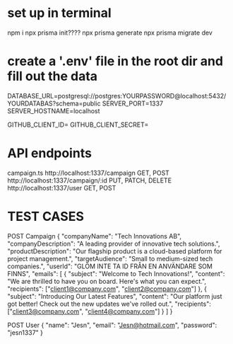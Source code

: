 # set up in terminal
npm i
npx prisma init????
npx prisma generate
npx prisma migrate dev

# create a '.env' file in the root dir and fill out the data
DATABASE_URL=postgresql://postgres:YOURPASSWORD@localhost:5432/YOURDATABAS?schema=public
SERVER_PORT=1337
SERVER_HOSTNAME=localhost

GITHUB_CLIENT_ID=
GITHUB_CLIENT_SECRET=

# API endpoints
campaign.ts
http://localhost:1337/campaign			        GET, POST
http://localhost:1337/campaign/:id	            PUT, PATCH, DELETE
http://localhost:1337/user			            GET, POST

# TEST CASES
POST Campaign
{
  "companyName": "Tech Innovations AB",
  "companyDescription": "A leading provider of innovative tech solutions.",
  "productDescription": "Our flagship product is a cloud-based platform for project management.",
  "targetAudience": "Small to medium-sized tech companies.",
  "userId": "GLÖM INTE TA ID FRÅN EN ANVÄNDARE SOM FINNS",
  "emails": [
    {
      "subject": "Welcome to Tech Innovations!",
      "content": "We are thrilled to have you on board. Here's what you can expect.",
      "recipients": ["client1@company.com", "client2@company.com"]
    },
    {
      "subject": "Introducing Our Latest Features",
      "content": "Our platform just got better! Check out the new updates we've rolled out.",
      "recipients": ["client3@company.com", "client4@company.com"]
    }
  ]
}

POST User
{
    "name": "Jesn",
    "email": "Jesn@hotmail.com",
    "password": "jesn1337"
}